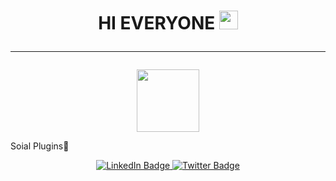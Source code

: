 
<h1 align ="center">
  HI EVERYONE 
  <img src="https://media.giphy.com/media/hvRJCLFzcasrR4ia7z/giphy.gif" width="30px"/>
  <hr>
</h1>

<div id="header" align="center">
  <img src="https://media.giphy.com/media/M9gbBd9nbDrOTu1Mqx/giphy.gif" width="100"/>
</div>

 Soial Plugins📱

<div id="header" align = "center">
  <a href="https://www.linkedin.com/in/akshwin-t-681395219">
    <img src="https://img.shields.io/badge/LinkedIn-blue?style=for-the-badge&logo=linkedin&logoColor=white" class ="center" alt="LinkedIn Badge"/>
  </a>
  <a href="https://twitter.com/akshwin_2003">
    <img src="https://img.shields.io/badge/Twitter-blue?style=for-the-badge&logo=twitter&logoColor=white" alt="Twitter Badge"/>
  </a>
</div align = "center">

<img src="https://komarev.com/ghpvc/?username=akshwin&style=flat-square&color=blue" alt=""/>
